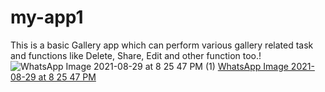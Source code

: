 # my-app1
This is a basic Gallery app which can perform various gallery related task and functions like
Delete,
Share,
Edit and other function too.!![WhatsApp Image 2021-08-29 at 8 25 47 PM (1)](https://user-images.githubusercontent.com/85385884/131255192-c6aca383-9967-4257-9dc3-5e8d522fdc4f.jpeg)
[WhatsApp Image 2021-08-29 at 8 25 47 PM](https://user-images.githubusercontent.com/85385884/131255164-f6b55aa8-aab1-48a0-a358-f1da70833532.jpeg)
